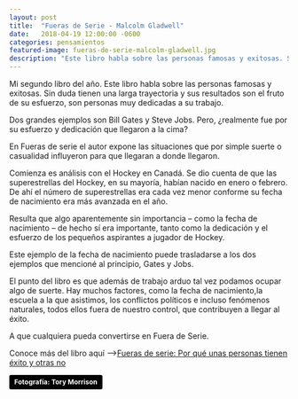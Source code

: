 ```yaml
---
layout: post
title:  "Fueras de Serie - Malcolm Gladwell"
date:   2018-04-19 12:00:00 -0600
categories: pensamientos
featured-image: fueras-de-serie-malcolm-gladwell.jpg
description: "Este libro habla sobre las personas famosas y exitosas. Sin duda tienen una larga trayectoria y sus resultados son el fruto de su esfuerzo, son personas muy dedicadas a su trabajo. Dos grandes ejemplos son Bill Gates y Steve Jobs. Pero, ¿realmente fue por su esfuerzo y dedicación que llegaron a la cima?"
---
```


Mi segundo libro del año. Este libro habla sobre las personas famosas y exitosas. Sin duda tienen una larga trayectoria y sus resultados son el fruto de su esfuerzo, son personas muy dedicadas a su trabajo.

Dos grandes ejemplos son Bill Gates y Steve Jobs. Pero, ¿realmente fue por su esfuerzo y dedicación que llegaron a la cima? 

En Fueras de serie el autor expone las situaciones que por simple suerte o casualidad influyeron para que llegaran a donde llegaron.

Comienza es análisis con el Hockey en Canadá. Se dio cuenta de que las superestrellas del Hockey, en su mayoría, habían nacido en enero o febrero. De ahí el número de superestrellas era cada vez menor conforme su fecha de nacimiento era más avanzada en el año.

Resulta que algo aparentemente sin importancia – como la fecha de nacimiento – de hecho sí era importante, tanto como la dedicación y el esfuerzo de los pequeños aspirantes a jugador de Hockey.

Este ejemplo de la fecha de nacimiento puede trasladarse a los dos ejemplos que mencioné al principio, Gates y Jobs.

El punto del libro es que además de trabajo arduo tal vez podamos ocupar algo de suerte. Hay muchos factores, como la fecha de nacimiento,la escuela a la que asistimos, los conflictos políticos e incluso fenómenos naturales, todos ellos fuera de nuestro control, que contribuyen a llegar al éxito.

A que cualquiera pueda convertirse en Fuera de Serie.

<p>Conoce más del libro aquí –&gt;<a href="https://www.amazon.com.mx/gp/product/6073141866/ref=as_li_tl?ie=UTF8&amp;camp=1789&amp;creative=9325&amp;creativeASIN=6073141866&amp;linkCode=as2&amp;tag=ajmnzf-20&amp;linkId=eed4fdf8a9a9fe9bae9ea8862d3a2fc8" target="_blank" rel="noopener">Fueras de serie: Por qué unas personas tienen éxito y otras no</a></p>

<p><a style="background-color: black; color: white; text-decoration: none; padding: 4px 6px; font-family: -apple-system, BlinkMacSystemFont, 'San Francisco', 'Helvetica Neue', Helvetica, Ubuntu, Roboto, Noto, 'Segoe UI', Arial, sans-serif; font-size: 12px; font-weight: bold; line-height: 1.2; display: inline-block; border-radius: 3px;" title="Download free do whatever you want high-resolution photos from Tory Morrison" href="https://unsplash.com/@toburg?utm_medium=referral&amp;utm_campaign=photographer-credit&amp;utm_content=creditBadge" target="_blank" rel="noopener noreferrer"><span style="display: inline-block; padding: 2px 3px;">Fotografía: Tory Morrison</span></a></p>